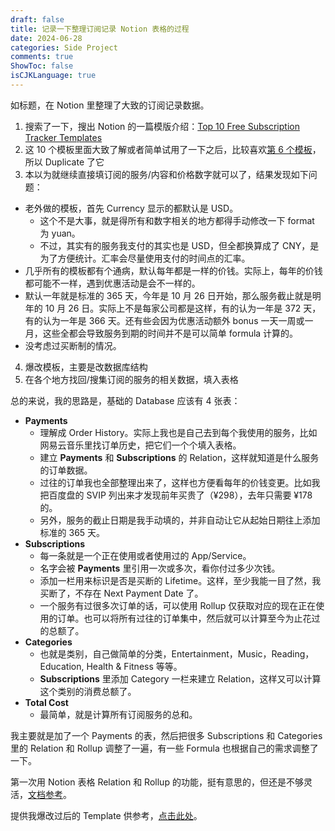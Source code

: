 ```yaml
---
draft: false
title: 记录一下整理订阅记录 Notion 表格的过程
date: 2024-06-28
categories: Side Project
comments: true
ShowToc: false
isCJKLanguage: true
---
```


如标题，在 Notion 里整理了大致的订阅记录数据。

1. 搜索了一下，搜出 Notion 的一篇模版介绍：[Top 10 Free Subscription Tracker Templates](https://www.notion.so/templates/collections/top-10-free-subscription-tracker-templates-in-notion)
2. 这 10 个模板里面大致了解或者简单试用了一下之后，比较喜欢[第 6 个模板](https://butternut-canid-9ad.notion.site/Subscription-Tracker-c9f10fdaa62044eda1f75d39a8a484aa)，所以 Duplicate 了它
3. 本以为就继续直接填订阅的服务/内容和价格数字就可以了，结果发现如下问题：
  - 老外做的模板，首先 Currency 显示的都默认是 USD。
    - 这个不是大事，就是得所有和数字相关的地方都得手动修改一下 format 为 yuan。
    - 不过，其实有的服务我支付的其实也是 USD，但全都换算成了 CNY，是为了方便统计。汇率会尽量使用支付的时间点的汇率。
  - 几乎所有的模板都有个通病，默认每年都是一样的价钱。实际上，每年的价钱都可能不一样，遇到优惠活动是会不一样的。
  - 默认一年就是标准的 365 天，今年是 10 月 26 日开始，那么服务截止就是明年的 10 月 26 日。实际上不是每家公司都是这样，有的认为一年是 372 天，有的认为一年是 366 天。还有些会因为优惠活动额外 bonus 一天一周或一月，这些全都会导致服务到期的时间并不是可以简单 formula 计算的。
  - 没考虑过买断制的情况。
4. 爆改模板，主要是改数据库结构
5. 在各个地方找回/搜集订阅的服务的相关数据，填入表格

总的来说，我的思路是，基础的 Database 应该有 4 张表：
- **Payments**
  - 理解成 Order History。实际上我也是自己去到每个我使用的服务，比如网易云音乐里找订单历史，把它们一个个填入表格。
  - 建立 **Payments** 和 **Subscriptions** 的 Relation，这样就知道是什么服务的订单数据。
  - 过往的订单我也全部整理出来了，这样也方便看每年的价钱变更。比如我把百度盘的 SVIP 列出来才发现前年买贵了（¥298），去年只需要 ¥178 的。
  - 另外，服务的截止日期是我手动填的，并非自动让它从起始日期往上添加标准的 365 天。
- **Subscriptions**
  - 每一条就是一个正在使用或者使用过的 App/Service。
  - 名字会被 **Payments** 里引用一次或多次，看你付过多少次钱。
  - 添加一栏用来标识是否是买断的 Lifetime。这样，至少我能一目了然，我买断了，不存在 Next Payment Date 了。
  - 一个服务有过很多次订单的话，可以使用 Rollup 仅获取对应的现在正在使用的订单。也可以将所有过往的订单集中，然后就可以计算至今为止花过的总额了。
- **Categories**
  - 也就是类别，自己做简单的分类，Entertainment，Music，Reading，Education, Health & Fitness 等等。
  - **Subscriptions** 里添加 Category 一栏来建立 Relation，这样又可以计算这个类别的消费总额了。
- **Total Cost**
  - 最简单，就是计算所有订阅服务的总和。

我主要就是加了一个 Payments 的表，然后把很多 Subscriptions 和 Categories 里的 Relation 和 Rollup 调整了一遍，有一些 Formula 也根据自己的需求调整了一下。

第一次用 Notion 表格 Relation 和 Rollup 的功能，挺有意思的，但还是不够灵活，[文档参考](https://www.notion.so/help/relations-and-rollups)。

提供我爆改过后的 Template 供参考，[点击此处](https://bambooo.notion.site/Subscription-Tracker-Template-7fae482b972b499eb5cc0830b353e1e0)。
